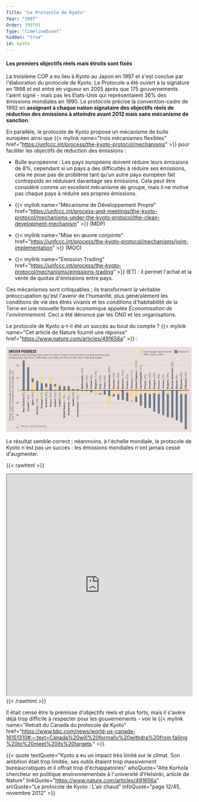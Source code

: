 ```yaml
---
Title: "Le Protocole de Kyoto"
Year: "1997"
Order: 199701
Type: "timelineEvent"
hidden: "true"
id: kyoto
---
```


#### Les premiers objectifs réels mais étroits sont fixés

La troisième COP a eu lieu à Kyoto au Japon en 1997 et s'est conclue par l'élaboration du protocole de Kyoto. Le Protocole a été ouvert à la signature en 1998 et est entré en vigueur en 2005 après que 175 gouvernements l'aient signé - mais pas les Etats-Unis qui représentaient 36% des émissions mondiales en 1990. Le protocole précise la convention-cadre de 1992 en **assignant à chaque nation signataire des objectifs réels de réduction des émissions à atteindre avant 2012 mais sans mécanisme de sanction**.

En parallèle, le protocole de Kyoto propose un mécanisme de bulle européen ainsi que {{< mylink name="trois mécanismes flexibles" href="https://unfccc.int/process/the-kyoto-protocol/mechanisms" >}} pour faciliter les objectifs de réduction des émissions :

* Bulle européenne : Les pays européens doivent réduire leurs émissions de 8%, cependant si un pays a des difficultés à réduire ses émissions, cela ne pose pas de problème tant qu'un autre pays européen fait contrepoids en réduisant davantage ses émissions. Cela peut être considéré comme un excellent mécanisme de groupe, mais il ne motive pas chaque pays à réduire ses propres émissions.
    
* {{< mylink name="Mécanisme de Développement Propre" href="https://unfccc.int/process-and-meetings/the-kyoto-protocol/mechanisms-under-the-kyoto-protocol/the-clean-development-mechanism" >}} (MDP)
    
* {{< mylink name="Mise en œuvre conjointe" href="https://unfccc.int/process/the-kyoto-protocol/mechanisms/joint-implementation" >}} (MOC)
    
* {{< mylink name="Emission Trading" href="https://unfccc.int/process/the-kyoto-protocol/mechanisms/emissions-trading" >}} (ET) : il permet l'achat et la vente de quotas d'émissions entre pays.
    

Ces mécanismes sont critiquables ; ils transforment la véritable préoccupation qu'est l'avenir de l'humanité, plus généralement les conditions de vie des êtres vivants et les conditions d'habitabilité de la Terre en une nouvelle forme économique appelée _Économisation de l'environnement_. Ceci a été dénoncé par les ONG et les organisations.

Le protocole de Kyoto a-t-il été un succès au bout du compte ? {{< mylink name="Cet article de Nature fournit une réponse" href="https://www.nature.com/articles/491656a" >}} :

![](/img/ecology/timelines/main/kyoto-targets-vs-real.webp)

Le résultat semble correct ; néanmoins, à l'échelle mondiale, le protocole de Kyoto n'est pas un succès : les émissions mondiales n'ont jamais cessé d'augmenter. 

{{< rawhtml >}}
<iframe src="https://ourworldindata.org/grapher/annual-co2-emissions-per-country?country=~OWID_WRL" width="100%" height="600rem"></iframe>
{{< /rawhtml >}}


Il était censé être la prémisse d'objectifs réels et plus forts, mais il s'avère déjà trop difficile à respecter pour les gouvernements - voir le {{< mylink name="Retrait du Canada du protocole de Kyoto" href="https://www.bbc.com/news/world-us-canada-16151310#:~:text=Canada%20will%20formally%20withdra%20from,failing%20to%20meet%20its%20targets." >}}.

{{< quote textQuote="Kyoto a eu un impact très limité sur le climat. Son ambition était trop limitée, ses outils étaient trop massivement bureaucratiques et il offrait trop d'échappatoires" whoQuote="Atte Korhola chercheur en politique environnementale à l'université d'Helsinki, article de Nature" linkQuote="https://www.nature.com/articles/491656a" srcQuote="Le protocole de Kyoto : L'air chaud" infoQuote="page 12/45, novembre 2012" >}}